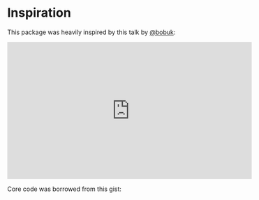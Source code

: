 # Inspiration

This package was heavily inspired by this talk by [@bobuk](https://github.com/bobuk):

<iframe width="560" height="315" src="https://www.youtube.com/embed/CWZVNgStgbI" frameborder="0" allow="accelerometer; autoplay; clipboard-write; encrypted-media; gyroscope; picture-in-picture" allowfullscreen></iframe>

Core code was borrowed from this gist:

<script src="https://gist.github.com/bobuk/508f22bb949cd0724d95cd67487b1c62.js"></script>
